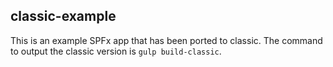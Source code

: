 ## classic-example

This is an example SPFx app that has been ported to classic. The command to output the classic version is `gulp build-classic`.
